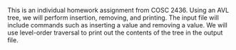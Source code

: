 This is an individual homework assignment from COSC 2436.
Using an AVL tree, we will perform insertion, removing, and printing.
The input file will include commands such as inserting a value and removing a value.
We will use level-order traversal to print out the contents of the tree in the output file.
